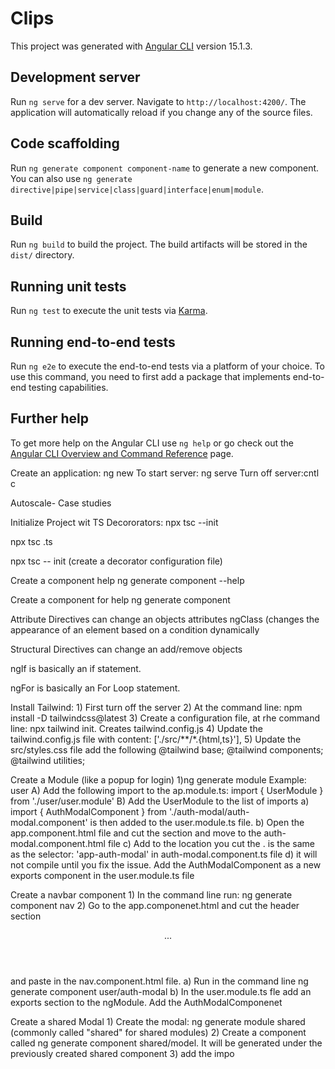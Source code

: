 # Clips

This project was generated with [Angular CLI](https://github.com/angular/angular-cli) version 15.1.3.

## Development server

Run `ng serve` for a dev server. Navigate to `http://localhost:4200/`. The application will automatically reload if you change any of the source files.

## Code scaffolding

Run `ng generate component component-name` to generate a new component. You can also use `ng generate directive|pipe|service|class|guard|interface|enum|module`.

## Build

Run `ng build` to build the project. The build artifacts will be stored in the `dist/` directory.

## Running unit tests

Run `ng test` to execute the unit tests via [Karma](https://karma-runner.github.io).

## Running end-to-end tests

Run `ng e2e` to execute the end-to-end tests via a platform of your choice. To use this command, you need to first add a package that implements end-to-end testing capabilities.

## Further help

To get more help on the Angular CLI use `ng help` or go check out the [Angular CLI Overview and Command Reference](https://angular.io/cli) page.

Create an application: ng new <name>
To start server: ng serve
Turn off server:cntl c

Autoscale- Case studies

Initialize Project wit TS Decororators: npx tsc --init

npx tsc <file name>.ts

npx tsc -- init (create a decorator configuration file)

Create a component help
ng generate component --help

Create a component for help
ng generate component <name>

Attribute Directives can change an objects attributes
ngClass (changes the appearance of an element based on a condition dynamically


Structural Directives can change an add/remove objects

ngIf is basically an if statement.

ngFor is basically an For Loop statement.

Install Tailwind:
	1) First turn off the server
	2) At the command line: npm install -D tailwindcss@latest
	3) Create a configuration file, at rhe command line: npx tailwind init. Creates tailwind.config.js
	4) Update the tailwind.config.js file with content: ['./src/**/*.{html,ts}'],
	5) Update the src/styles.css file add the following
		@tailwind base;
		@tailwind components;
		@tailwind utilities;	

Create a Module (like a popup for login)
	1)ng generate module <name> Example: user
		A) Add the following import to the ap.module.ts: import { UserModule } from './user/user.module'
		B) Add the UserModule to the list of imports
			a) import { AuthModalComponent } from './auth-modal/auth-modal.component' is then added to the user.module.ts file.
			b) Open the app.component.html file and cut the  <!-- Auth Modal --> section and move to the auth-modal.component.html file
			c) Add <app-auth-modal></app-auth-modal> to the location you cut the <!-- Auth Modal -->. <app-auth-modal> is the same as the selector: 'app-auth-modal' in auth-modal.component.ts file
			d) it will not compile until you fix the issue. Add the AuthModalComponent as a new exports component in the user.module.ts file

Create a navbar component
	1) In the command line run: ng generate component nav
	2) Go to the app.componenet.html and cut the header section <header>...</header> and paste in the nav.component.html file.
		a) Run in the command line ng generate component user/auth-modal
		b) In the user.module.ts fle add an exports section to the ngModule. Add the AuthModalComponenet

Create a shared Modal 
	1) Create the modal: ng generate module shared (commonly called "shared" for shared modules)
	2) Create a component called ng generate component shared/model. It will be generated under the previously created shared component
	3) add the impo
